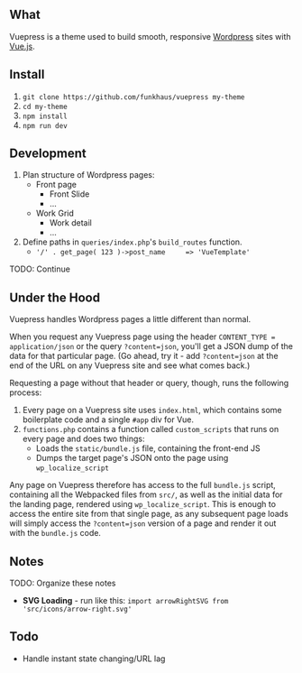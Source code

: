 ## What
Vuepress is a theme used to build smooth, responsive [Wordpress](https://wordpress.org/) sites with [Vue.js](https://vuejs.org/).

## Install
1. `git clone https://github.com/funkhaus/vuepress my-theme`
1. `cd my-theme`
1. `npm install`
1. `npm run dev`

## Development
1. Plan structure of Wordpress pages:
    * Front page
        * Front Slide
        * ...
    * Work Grid
        * Work detail
        * ...
1. Define paths in `queries/index.php`'s `build_routes` function.
    * `'/' . get_page( 123 )->post_name     => 'VueTemplate'`

TODO: Continue

## Under the Hood
Vuepress handles Wordpress pages a little different than normal.

When you request any Vuepress page using the header `CONTENT_TYPE = application/json` or the query `?content=json`, you'll get a JSON dump of the data for that particular page. (Go ahead, try it - add `?content=json` at the end of the URL on any Vuepress site and see what comes back.)

Requesting a page without that header or query, though, runs the following process:

1. Every page on a Vuepress site uses `index.html`, which contains some boilerplate code and a single `#app` div for Vue.
1. `functions.php` contains a function called `custom_scripts` that runs on every page and does two things:
    * Loads the `static/bundle.js` file, containing the front-end JS
    * Dumps the target page's JSON onto the page using `wp_localize_script`

Any page on Vuepress therefore has access to the full `bundle.js` script, containing all the Webpacked files from `src/`, as well as the initial data for the landing page, rendered using `wp_localize_script`. This is enough to access the entire site from that single page, as any subsequent page loads will simply access the `?content=json` version of a page and render it out with the `bundle.js` code.

## Notes

TODO: Organize these notes

* **SVG Loading** - run like this: ```import arrowRightSVG from 'src/icons/arrow-right.svg'```

## Todo
* Handle instant state changing/URL lag
